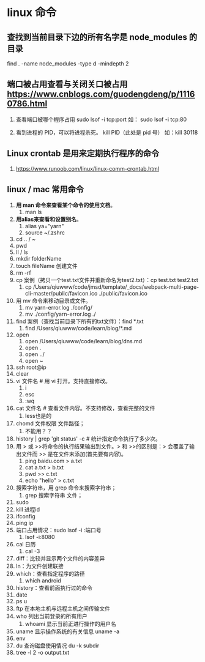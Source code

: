 # linux 命令

## 查找到当前目录下边的所有名字是 node_modules 的目录

find . -name node_modules -type d -mindepth 2

## 端口被占用查看与关闭关口被占用<https://www.cnblogs.com/guodengdeng/p/11160786.html>

1. 查看端口被哪个程序占用
   sudo lsof -i tcp:port
   如： sudo lsof -i tcp:80

2. 看到进程的 PID，可以将进程杀死。
   kill PID（此处是 pid 号）
   如：kill 30118

## Linux crontab 是用来定期执行程序的命令

1. <https://www.runoob.com/linux/linux-comm-crontab.html>

## linux / mac 常用命令

1. **用 man 命令来查看某个命令的使用文档**。
   1. man ls
2. **用alias来查看和设置别名**。
   1. alias ya="yarn"
   2. source ~/.zshrc
3. cd .. / ~
4. pwd
5. ll / ls
6. mkdir folderName
7. touch fileName 创建文件
8. rm -rf
9. cp 案例（拷贝一个test.txt文件并重新命名为test2.txt）：cp test.txt test2.txt
   1. cp /Users/qiuwww/code/jmsd/template/_docs/webpack-multi-page-cli-master/public/favicon.ico ./public/favicon.ico
10. 用 mv 命令来移动目录或文件。
    1. mv yarn-error.log ./config/
    2. mv ./config/yarn-error.log ./
11. find 案例（查找当前目录下所有的txt文件）：find *.txt
    1. find /Users/qiuwww/code/learn/blog/*.md
12. open
    1. open /Users/qiuwww/code/learn/blog/dns.md
    2. open .
    3. open ../
    4. open ~
13. ssh root@ip
14. clear
15. vi 文件名 # 用 vi 打开。支持直接修改。
    1. i
    2. esc
    3. :wq
16. cat 文件名 # 查看文件内容。不支持修改，查看完整的文件
    1. less也是的
17. chomd 文件权限 文件路径；
    1. 不能用？？
18. history | grep 'git status' -c # 统计指定命令执行了多少次。
19. 用 > 或 >>将命令的执行结果输出到文件。> 和 >>的区别是：> 会覆盖了输出文件而 >> 是在文件末添加(首先要有内容)。
    1. ping baidu.com > a.txt
    2. cat a.txt > b.txt
    3. pwd >> c.txt
    4. echo "hello" > c.txt
20. 搜索字符串，用 grep 命令来搜索字符串；
    1. grep 搜索字符串 文件；
21. sudo
22. kill 进程id
23. ifconfig
24. ping ip
25. 端口占用情况：sudo lsof -i :端口号
    1. lsof -i:8080
26. cal 日历
    1. cal -3
27. diff：比较并显示两个文件的内容差异
28. ln：为文件创建联接
29. which：查看指定程序的路径
    1. which android
30. history：查看前面执行过的命令
31. date
32. ps u
33. ftp 在本地主机与远程主机之间传输文件
34. who 列出当前登录的所有用户
    1. whoami 显示当前正进行操作的用户名
35. uname 显示操作系统的有关信息 uname -a
36. env
37. du 查询磁盘使用情况 du -k subdir
38. tree -l 2 -o output.txt
